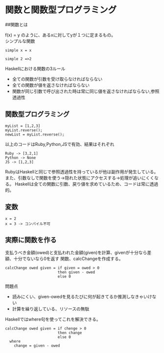 # 関数と関数型プログラミング

##関数とは

f(x) = y のように、あるxに対してyが１つに定まるもの。  
シンプルな関数  
~~~
simple x = x

simple 2 =>2
~~~  

Haskellにおける関数の3ルール  
- 全ての関数が引数を受け取らなければならない
- 全ての関数が値を返さなければならない
- 関数が同じ引数で呼び出された時は常に同じ値を返さなければならない,参照透過性  

## 関数型プログラミング

~~~
myList = [1,2,3]
myList.reverse();
newList = myList.reverse();
~~~  

以上のコードはRuby,Python,JSで有効、結果はそれぞれ  
~~~
Ruby -> [3,2,1]
Python -> None
JS -> [1,2,3]
~~~  

RubyはHaskellと同じで参照透過性を持っているが他は副作用が発生している。  
また、引数なしで関数を使う→隠れた状態にアクセスする→処理が追いにくくなる。
Haskellは全ての関数に引数、戻り値を求めているため、コードは常に透過的。  

## 変数
~~~
x = 2
x = 3 -> コンパイル不可
~~~  

## 実際に関数を作る
支払うべき金額(owed)と支払われた金額(given)を計算、givenが十分なら差額、十分でないなら0を返す
関数、calcChangeを作成する。  
~~~
calcChange owed given = if given = owed > 0
                        then given - owed
                        else 0
~~~  

問題点  
- 読みにくい、given-owedを見るたびに何が起きてるか推測しなきゃいけない
- 計算を繰り返している、リソースの無駄  

Haskellではwhere句を使ってこれを解決できる。  
~~~
calcChange owed given = if chenge > 0
                        then change 
                        else 0
  where
    change = given - owed
~~~  
